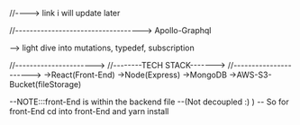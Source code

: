 //---->
link i will update later

//----------------------------------->
Apollo-Graphql

--> light dive into mutations, typedef, subscription

//---------------------->
//--------TECH STACK------->
//---------------------->
->React(Front-End)
->Node(Express) 
->MongoDB 
->AWS-S3-Bucket(fileStorage)

--NOTE:::front-End is within the backend file --(Not decoupled :) )
-- So for front-End cd into front-End and yarn install